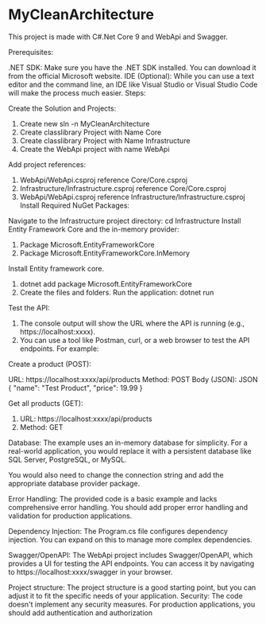 # MyCleanArchitecture
This project is made with C#.Net Core 9 and WebApi and Swagger.

Prerequisites:

.NET SDK: Make sure you have the .NET SDK installed. You can download it from the official Microsoft website.
IDE (Optional): While you can use a text editor and the command line, an IDE like Visual Studio or Visual Studio Code will make the process much easier.
Steps:

Create the Solution and Projects:

1.	Create new sln -n MyCleanArchitecture
2.	Create classlibrary Project with Name Core
3.	Create classlibrary Project with Name Infrastructure
4.	Create the WebApi project with name WebApi
   
Add project references:
1.	WebApi/WebApi.csproj reference Core/Core.csproj
2.	Infrastructure/Infrastructure.csproj reference Core/Core.csproj
3.	WebApi/WebApi.csproj reference Infrastructure/Infrastructure.csproj
Install Required NuGet Packages:

Navigate to the Infrastructure project directory: cd Infrastructure
Install Entity Framework Core and the in-memory provider:
1.	Package Microsoft.EntityFrameworkCore
2.	Package Microsoft.EntityFrameworkCore.InMemory

Install Entity framework core.
1.	dotnet add package Microsoft.EntityFrameworkCore
2.	Create the files and folders.
Run the application: dotnet run

Test the API:
1.	The console output will show the URL where the API is running (e.g., https://localhost:xxxx).
2.	You can use a tool like Postman, curl, or a web browser to test the API endpoints.
For example:

Create a product (POST):

URL: https://localhost:xxxx/api/products
Method: POST
Body (JSON):
JSON
{
    "name": "Test Product",
    "price": 19.99
}

Get all products (GET):
1.	URL: https://localhost:xxxx/api/products
2.	Method: GET

Database: 
The example uses an in-memory database for simplicity. For a real-world application, you would replace it with a persistent database like SQL Server, PostgreSQL, or MySQL. 

You would also need to change the connection string and add the appropriate database provider package.

Error Handling: The provided code is a basic example and lacks comprehensive error handling. You should add proper error handling and validation for production applications.

Dependency Injection:
 The Program.cs file configures dependency injection. You can expand on this to manage more complex dependencies.

Swagger/OpenAPI: The WebApi project includes Swagger/OpenAPI, which provides a UI for testing the API endpoints. You can access it by navigating to https://localhost:xxxx/swagger in your browser.

Project structure: The project structure is a good starting point, but you can adjust it to fit the specific needs of your application.
Security: The code doesn't implement any security measures. For production applications, you should add authentication and authorization
